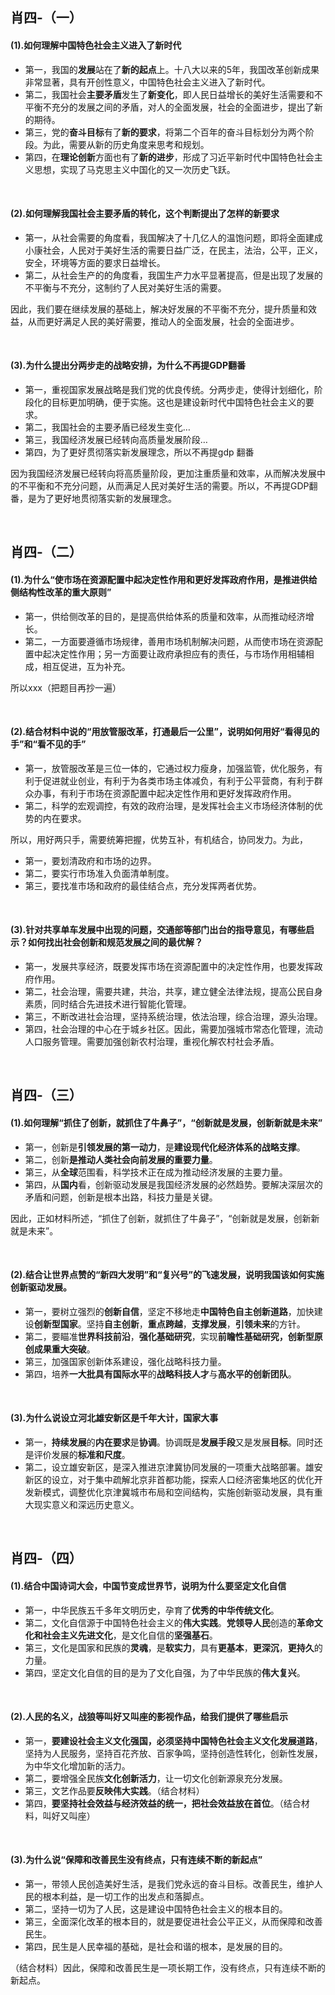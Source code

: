 ##	肖四-（一）

####	(1).如何理解中国特色社会主义进入了新时代

*	第一，我国的**发展**站在了**新的起点**上。十八大以来的5年，我国改革创新成果非常显著，具有开创性意义，中国特色社会主义进入了新时代。
*	第二，我国社会**主要矛盾**发生了**新变化**，即人民日益增长的美好生活需要和不平衡不充分的发展之间的矛盾，对人的全面发展，社会的全面进步，提出了新的期待。
*	第三，党的**奋斗目标**有了**新的要求**，将第二个百年的奋斗目标划分为两个阶段。为此，需要从新的历史角度来思考和规划。
*	第四，在**理论创新**方面也有了**新的进步**，形成了习近平新时代中国特色社会主义思想，实现了马克思主义中国化的又一次历史飞跃。

<br/>

####	(2).如何理解我国社会主要矛盾的转化，这个判断提出了怎样的新要求

*	第一，从社会需要的角度看，我国解决了十几亿人的温饱问题，即将全面建成小康社会，人民对于美好生活的需要日益广泛，在民主，法治，公平，正义，安全，环境等方面的要求日益增长。
*	第二，从社会生产的的角度看，我国生产力水平显著提高，但是出现了发展的不平衡与不充分，这制约了人民对美好生活的需要。

因此，我们要在继续发展的基础上，解决好发展的不平衡不充分，提升质量和效益，从而更好满足人民的美好需要，推动人的全面发展，社会的全面进步。

<br/>

####	(3).为什么提出分两步走的战略安排，为什么不再提GDP翻番

*	第一，重视国家发展战略是我们党的优良传统。分两步走，使得计划细化，阶段化的目标更加明确，便于实施。这也是建设新时代中国特色社会主义的要求。
*	第二，我国社会的主要矛盾已经发生变化…
*	第三，我国经济发展已经转向高质量发展阶段…
*	第四，为了更好贯彻落实新发展理念，所以不再提gdp 翻番

因为我国经济发展已经转向将高质量阶段，更加注重质量和效率，从而解决发展中的不平衡和不充分问题，从而满足人民对美好生活的需要。所以，不再提GDP翻番，是为了更好地贯彻落实新的发展理念。

<br/>

##	肖四-（二）

####	(1).为什么“使市场在资源配置中起决定性作用和更好发挥政府作用，是推进供给侧结构性改革的重大原则”

*	第一，供给侧改革的目的，是提高供给体系的质量和效率，从而推动经济增长。
*	第二，一方面要遵循市场规律，善用市场机制解决问题，从而使市场在资源配置中起决定性作用；另一方面要让政府承担应有的责任，与市场作用相辅相成，相互促进，互为补充。

所以xxx（把题目再抄一遍）

<br/>

####	(2).结合材料中说的“用放管服改革，打通最后一公里”，说明如何用好“看得见的手”和“看不见的手”

*	第一，放管服改革是三位一体的，它通过权力瘦身，加强监管，优化服务，有利于促进就业创业，有利于为各类市场主体减负，有利于公平营商，有利于群众办事，有利于市场在资源配置中起决定性作用和更好发挥政府作用。
*	第二，科学的宏观调控，有效的政府治理，是发挥社会主义市场经济体制的优势的内在要求。

所以，用好两只手，需要统筹把握，优势互补，有机结合，协同发力。为此，

*	第一，要划清政府和市场的边界。
*	第二，要实行市场准入负面清单制度。
*	第三，要找准市场和政府的最佳结合点，充分发挥两者优势。

<br/>

####	(3).针对共享单车发展中出现的问题，交通部等部门出台的指导意见，有哪些启示？如何找出社会创新和规范发展之间的最优解？

*	第一，发展共享经济，既要发挥市场在资源配置中的决定性作用，也要发挥政府作用。
*	第二，社会治理，需要共建，共治，共享，建立健全法律法规，提高公民自身素质，同时结合先进技术进行智能化管理。
*	第三，不断改进社会治理，坚持系统治理，依法治理，综合治理，源头治理。
*	第四，社会治理的中心在于城乡社区。因此，需要加强城市常态化管理，流动人口服务管理。需要加强创新农村治理，重视化解农村社会矛盾。

<br/>

##	肖四-（三）

####	(1).如何理解“抓住了创新，就抓住了牛鼻子”，“创新就是发展，创新新就是未来”

*	第一，创新是**引领发展的第一动力**，是**建设现代化经济体系的战略支撑**。
*	第二，创新**是推动人类社会向前发展的重要力量**。
*	第三，从**全球**范围看，科学技术正在成为推动经济发展的主要力量。
*	第四，从**国内**看，创新驱动发展是我国经济发展的必然趋势。要解决深层次的矛盾和问题，创新是根本出路，科技力量是关键。

因此，正如材料所述，“抓住了创新，就抓住了牛鼻子”，“创新就是发展，创新新就是未来”。

<br/>

####	(2).结合让世界点赞的“新四大发明”和“复兴号”的飞速发展，说明我国该如何实施创新驱动发展。

*	第一，要树立强烈的**创新自信**，坚定不移地走**中国特色自主创新道路**，加快建设**创新型国家**。坚持**自主创新**，**重点跨越**，**支撑发展**，**引领未来**的方针。
*	第二，要瞄准**世界科技前沿**，**强化基础研究**，实现**前瞻性基础研究，创新型原创成果重大突破**。
*	第三，加强国家创新体系建设，强化战略科技力量。
*	第四，培养**一大批具有国际水平**的**战略科技人才**与**高水平的创新团队**。

<br/>

####	(3).为什么说设立河北雄安新区是千年大计，国家大事

*	第一，**持续发展**的**内在要求**是**协调**。协调既是**发展手段**又是发展**目标**。同时还是评价发展的**标准和尺度**。
*	第二，设立雄安新区，是深入推进京津冀协同发展的一项重大战略部署。雄安新区的设立，对于集中疏解北京非首都功能，探索人口经济密集地区的优化开发新模式，调整优化京津冀城市布局和空间结构，实施创新驱动发展，具有重大现实意义和深远历史意义。

<br/>

##	肖四-（四）

####	(1).结合中国诗词大会，中国节变成世界节，说明为什么要坚定文化自信

*	第一，中华民族五千多年文明历史，孕育了**优秀的中华传统文化**。
*	第二，文化自信源于中国特色社会主义的**伟大实践**。**党领导人民**创造的**革命文化和社会主义先进文化**，是文化自信的**坚强基石**。
*	第三，文化是国家和民族的**灵魂**，是**软实力**，具有**更基本**，**更深沉**，**更持久**的力量。
*	第四，坚定文化自信的目的是为了文化自强，为了中华民族的**伟大复兴**。

<br/>

####	(2).人民的名义，战狼等叫好又叫座的影视作品，给我们提供了哪些启示

*	第一，**要建设社会主义文化强国，必须坚持中国特色社会主义文化发展道路**，坚持为人民服务，坚持百花齐放、百家争鸣，坚持创造性转化，创新性发展，为中华文化增加新的活力。
*	第二，要增强全民族**文化创新活力**，让一切文化创新源泉充分发展。
*	第三，文艺作品要**反映伟大实践**。（结合材料）
*	第四，**要坚持社会效益与经济效益的统一，把社会效益放在首位**。（结合材料，叫好又叫座）

<br/>

####	(3).为什么说“保障和改善民生没有终点，只有连续不断的新起点”

*	第一，带领人民创造美好生活，是我们党永远的奋斗目标。改善民生，维护人民的根本利益，是一切工作的出发点和落脚点。
*	第二，坚持一切为了人民，这是建设中国特色社会主义的根本目的。
*	第三，全面深化改革的根本目的，就是要促进社会公平正义，从而保障和改善民生。
*	第四，民生是人民幸福的基础，是社会和谐的根本，是发展的目的。

（结合材料）因此，保障和改善民生是一项长期工作，没有终点，只有连续不断的新起点。

<br/>
